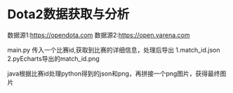 # Dota2数据获取与分析
 数据源1:https://opendota.com
 数据源2:https://open.varena.com
 
 main.py 传入一个比赛id,获取到比赛的详细信息，处理后导出 1.match_id.json  2.pyEcharts导出的match_id.png
 
 java根据比赛id处理python得到的json和png，再拼接一个png图片，获得最终图片
